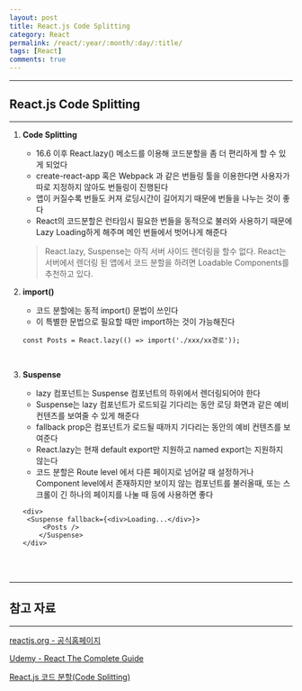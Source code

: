 ```yaml
---
layout: post
title: React.js Code Splitting
category: React
permalink: /react/:year/:month/:day/:title/
tags: [React]
comments: true
---
```


---

## React.js Code Splitting

---

1. **Code Splitting**

   - 16.6 이후 React.lazy() 메소드를 이용해 코드분할을 좀 더 편리하게 할 수 있게 되었다
   - create-react-app 혹은 Webpack 과 같은 번들링 툴을 이용한다면 사용자가 따로 지정하지 않아도 번들링이 진행된다
   - 앱이 커질수록 번들도 커져 로딩시간이 길어지기 때문에 번들을 나누는 것이 좋다
   - React의 코드분할은 런타임시 필요한 번들을 동적으로 불러와 사용하기 때문에 Lazy Loading하게 해주며 메인 번들에서 벗어나게 해준다

   > React.lazy, Suspense는 아직 서버 사이드 렌더링을 할수 없다. React는 서버에서 렌더링 된 앱에서 코드 분할을 하려면 Loadable Components를 추천하고 있다.

2. **import()**

   * 코드 분할에는 동적 import() 문법이 쓰인다
   * 이 특별한 문법으로 필요할 때만 import하는 것이 가능해진다

   ```react
   const Posts = React.lazy(() => import('./xxx/xx경로'));
   ```

   <br>

3. **Suspense**

   * lazy 컴포넌트는 Suspense 컴포넌트의 하위에서 렌더링되어야 한다
   * Suspense는 lazy 컴포넌트가 로드되길 기다리는 동안 로딩 화면과 같은 예비 컨텐츠를 보여줄 수 있게 해준다
   * fallback prop은 컴포넌트가 로드될 때까지 기다리는 동안의 예비 컨텐츠를 보여준다
   * React.lazy는 현재 default export만 지원하고 named export는 지원하지 않는다
   * 코드 분할은 Route level 에서 다른 페이지로 넘어갈 때 설정하거나 Component level에서 존재하지만 보이지 않는 컴포넌트를 불러올때, 또는 스크롤이 긴 하나의 페이지를 나눌 때 등에 사용하면 좋다 

   ```react
   <div>
   	<Suspense fallback={<div>Loading...</div>}>
       	<Posts />
       </Suspense>
   </div>
   ```

<br>

<br>

---

## 참고 자료

---

[reactjs.org - 공식홈페이지](https://ko.reactjs.org/tutorial/tutorial.html)

[Udemy - React The Complete Guide](https://www.udemy.com/course/react-the-complete-guide-incl-redux/)

[React.js 코드 분할(Code Splitting)](https://xtring-dev.tistory.com/24)

